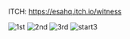 ITCH: https://esahq.itch.io/witness

![1st](https://github.com/user-attachments/assets/47324bc9-5fbc-441d-99b7-df3b62c83a39)
![2nd](https://github.com/user-attachments/assets/02ae1392-ff38-41c0-bce8-27416a71ae8f)
![3rd](https://github.com/user-attachments/assets/637fe9f6-0bda-4e85-8621-bd8159957a85)
![start3](https://github.com/user-attachments/assets/2566f358-c86b-458e-bf87-6cdd3a67745a)
